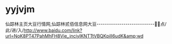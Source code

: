 # yyjvjm
仙踪林主页大豆行情网,仙踪林贰佰信息网大豆----------------------------🐺🐺点/此/进/入/http://www.baidu.com/link?url=NoK8PT47PahMhFH8Vie_jnciyIKNTTtVBQKpill6udK&amp;wd
